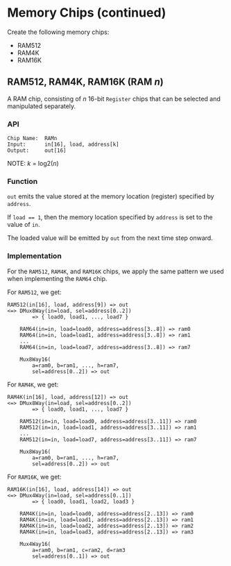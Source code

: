 # Memory Chips (continued)

Create the following memory chips:

* RAM512
* RAM4K
* RAM16K

## RAM512, RAM4K, RAM16K (RAM _n_)

A RAM chip, consisting of _n_ 16-bit `Register` chips that can be selected and manipulated separately.

### API

    Chip Name:  RAMn
    Input:      in[16], load, address[k]
    Output:     out[16]
NOTE: _k_ = log2(_n_)

### Function

`out` emits the value stored at the memory location (register) specified by `address`.

If `load == 1`, then the memory location specified by `address` is set to the value of `in`.

The loaded value will be emitted by `out` from the next time step onward.

### Implementation

For the `RAM512`, `RAM4K`, and `RAM16K` chips, we apply the same pattern we used when implementing the `RAM64` chip.

For `RAM512`, we get:

    RAM512(in[16], load, address[9]) => out
    <=> DMux8Way(in=load, sel=address[0..2])
            => { load0, load1, ..., load7 }

        RAM64(in=in, load=load0, address=address[3..8]) => ram0
        RAM64(in=in, load=load1, address=address[3..8]) => ram1
        ...
        RAM64(in=in, load=load7, address=address[3..8]) => ram7

        Mux8Way16(
            a=ram0, b=ram1, ..., h=ram7,
            sel=address[0..2]) => out

For `RAM4K`, we get:

    RAM4K(in[16], load, address[12]) => out
    <=> DMux8Way(in=load, sel=address[0..2])
            => { load0, load1, ..., load7 }

        RAM512(in=in, load=load0, address=address[3..11]) => ram0
        RAM512(in=in, load=load1, address=address[3..11]) => ram1
        ...
        RAM512(in=in, load=load7, address=address[3..11]) => ram7

        Mux8Way16(
            a=ram0, b=ram1, ..., h=ram7,
            sel=address[0..2]) => out

For `RAM16K`, we get:

    RAM16K(in[16], load, address[14]) => out
    <=> DMux4Way(in=load, sel=address[0..1])
            => { load0, load1, load2, load3 }

        RAM4K(in=in, load=load0, address=address[2..13]) => ram0
        RAM4K(in=in, load=load1, address=address[2..13]) => ram1
        RAM4K(in=in, load=load2, address=address[2..13]) => ram2
        RAM4K(in=in, load=load3, address=address[2..13]) => ram3

        Mux4Way16(
            a=ram0, b=ram1, c=ram2, d=ram3
            sel=address[0..1]) => out
